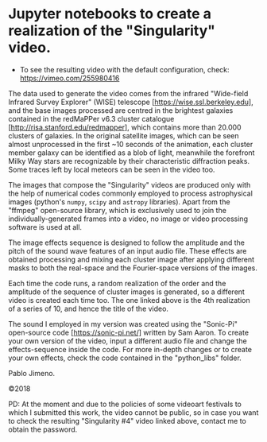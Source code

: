 # Jupyter notebooks to create a realization of the "Singularity" video.

- To see the resulting video with the default configuration, check: https://vimeo.com/255980416

The data used to generate the video comes from the infrared "Wide-field Infrared Survey Explorer" (WISE) telescope [https://wise.ssl.berkeley.edu], and the base images processed are centred in the brightest galaxies contained in the redMaPPer v6.3 cluster catalogue [http://risa.stanford.edu/redmapper], which contains more than 20.000 clusters of galaxies. In the original satellite images, which can be seen almost unprocessed in the first ~10 seconds of the animation, each cluster member galaxy can be identified as a blob of light, meanwhile the forefront Milky Way stars are recognizable by their characteristic diffraction peaks. Some traces left by local meteors can be seen in the video too.

The images that compose the "Singularity" videos are produced only with the help of numerical codes commonly employed to process astrophysical images (python's `numpy`, `scipy` and `astropy` libraries). Apart from the "ffmpeg" open-source library, which is exclusively used to join the individually-generated frames into a video, no image or video processing software is used at all. 

The image effects sequence is designed to follow the amplitude and the pitch of the sound wave features of an input audio file. These effects are obtained processing and mixing each cluster image after applying different masks to both the real-space and the Fourier-space versions of the images. 

Each time the code runs, a random realization of the order and the amplitude of the sequence of cluster images is generated, so a different video is created each time too. The one linked above is the 4th realization of a series of 10, and hence the title of the video.

The sound I employed in my version was created using the "Sonic-Pi" open-source code [https://sonic-pi.net/] written by Sam Aaron. To create your own version of the video, input a different audio file and change the effects-sequence inside the code. For more in-depth changes or to create your own effects, check the code contained in the "python_libs" folder.

Pablo Jimeno.

©2018

PD: At the moment and due to the policies of some videoart festivals to which I submitted this work, the video cannot be public, so in case you want to check the resulting "Singularity #4" video linked above, contact me to obtain the password.
